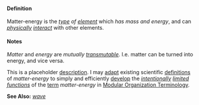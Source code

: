 #### Definition

Matter-energy is the *[type](https://github.com/gcassel/Modular-Organization-Terminology/blob/master/terms/type.md) of [element](https://github.com/gcassel/Modular-Organization-Terminology/blob/master/terms/element.md)* which *has mass and energy*, and can *[physically](https://github.com/gcassel/Modular-Organization-Terminology/blob/master/terms/physical.md) [interact](https://github.com/gcassel/Modular-Organization-Terminology/blob/master/terms/interact.md)* with other elements.

#### Notes 

*Matter* and *energy* are *mutually [transmutable](https://github.com/gcassel/Modular-Organization-Terminology/blob/master/terms/transmute.md)*.  I.e. matter can be turned into energy, and vice versa.

This is a placeholder [description](https://github.com/gcassel/Modular-Organization-Terminology/blob/a14b3c1b3279cff3108e881622def5bf47ef5b1e/terms/describe.md).  I may [adapt](https://github.com/gcassel/Modular-Organization-Terminology/blob/a14b3c1b3279cff3108e881622def5bf47ef5b1e/terms/adapt.md) existing scientific [definitions](https://github.com/gcassel/Modular-Organization-Terminology/blob/master/terms/define.md) of *matter-energy* to simply and efficiently [develop](https://github.com/gcassel/Modular-Organization-Terminology/blob/master/terms/develop.md) the *[intentionally](https://github.com/gcassel/Modular-Organization-Terminology/blob/master/terms/intend.md) [limited](https://github.com/gcassel/Modular-Organization-Terminology/blob/master/terms/limit.md) [functions](https://github.com/gcassel/Modular-Organization-Terminology/blob/master/terms/function.md)* of the [term](https://github.com/gcassel/Modular-Organization-Terminology/blob/master/terms/term.md) *matter-energy* in [Modular Organization Terminology](https://github.com/gcassel/Modular-Organization-Terminology).

**See Also:** *[wave](https://github.com/gcassel/Modular-Organization-Terminology/blob/master/terms/wave.md)*
